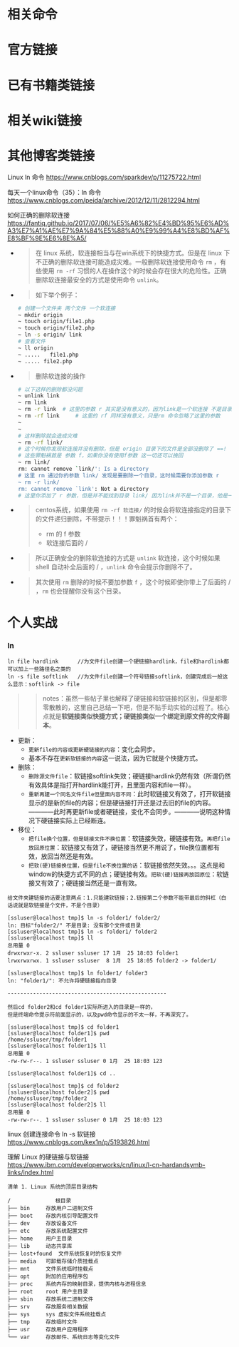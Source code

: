 
# 相关命令

# 官方链接

# 已有书籍类链接

# 相关wiki链接

# 其他博客类链接

Linux ln 命令 https://www.cnblogs.com/sparkdev/p/11275722.html

每天一个linux命令（35）：ln 命令 https://www.cnblogs.com/peida/archive/2012/12/11/2812294.html

如何正确的删除软连接 https://fantiq.github.io/2017/07/06/%E5%A6%82%E4%BD%95%E6%AD%A3%E7%A1%AE%E7%9A%84%E5%88%A0%E9%99%A4%E8%BD%AF%E8%BF%9E%E6%8E%A5/
- > 在 linux 系统，软连接相当与在win系统下的快捷方式。但是在 linux 下不正确的删除软连接可能造成灾难。一般删除软连接使用命令 `rm` ，有些使用 `rm -rf` 习惯的人在操作这个的时候会存在很大的危险性。正确删除软连接最安全的方式是使用命令 `unlink`。
- > 如下举个例子：
  ```sh
  # 创建一个文件夹 两个文件 一个软连接
  ~ mkdir origin
  ~ touch origin/file1.php
  ~ touch origin/file2.php
  ~ ln -s origin/ link
  # 查看文件
  ~ ll origin
  ~ .....	file1.php
  ~ ..... file2.php
  ```
- > 删除软连接的操作
  ```sh
  # 以下这样的删除都没问题
  ~ unlink link
  ~ rm link
  ~ rm -r link 	# 这里的参数 r 其实是没有意义的，因为link是一个软连接 不是目录
  ~ rm -rf link 	# 这里的 rf 同样没有意义，只是rm 命令忽略了这里的参数
  ~ 
  ~ 
  # 这样删除就会造成灾难
  ~ rm -rf link/
  # 这个时候你发现软连接并没有删除，但是 origin 目录下的文件是全部没删除了 ==!
  # 这些罪魁祸首是 参数 f，如果你没有使用f参数 这一切还可以挽回
  ~ rm link/ 
  rm: cannot remove `link/': Is a directory
  # 这里 rm 通过你的参数 link/ 发现是要删除一个目录，这时候需要你添加参数 r 
  ~ rm -r link/
  rm: cannot remove `link': Not a directory
  # 这里你添加了 r 参数，但是并不能找到目录 link/ 因为link并不是一个目录，他是一个软连接，只不过有些shell在补全的时候会将 `/` 补全上去
  ```
- > centos系统，如果使用 `rm -rf 软连接/` 的时候会将软连接指定的目录下的文件递归删除，不带提示！！！罪魁祸首有两个：
  > - rm 的 f 参数
  > - 软连接后面的 /
- > 所以正确安全的删除软连接的方式是 `unlink` 软连接，这个时候如果 shell 自动补全后面的 / ，`unlink` 命令会提示你删除不了。
- > 其次使用 `rm` 删除的时候不要加参数 `f` ，这个时候即使你带上了后面的 / ，`rm` 也会提醒你没有这个目录。

# 个人实战

### ln
```shell
ln file hardlink      //为文件file创建一个硬链接hardlink，file和hardlink都可以加上一些路径名之类的
ln -s file softlink   //为文件file创建一个符号链接softlink，创建完成后一般这么显示：softlink -> file
```
>> notes：虽然一些帖子里也解释了硬链接和软链接的区别，但是都零零散散的，这里自己总结一下吧，但是不贴手动实验的过程了。核心点就是**软链接类似快捷方式；硬链接类似一个绑定到原文件的文件副本**。
- 更新：
  * `更新file的内容或更新硬链接的内容`：变化会同步。
  * 基本不存在`更新软链接的内容`这一说法，因为它就是个快捷方式。
- 删除：
  * `删除源文件file`：软链接softlink失效；硬链接hardlink仍然有效（所谓仍然有效具体是指打开hardlink能打开，且里面内容和file一样）。
  * `重新再建一个同名文件file但里面内容不同`：此时软链接又有效了，打开软链接显示的是新的file的内容；但是硬链接打开还是过去旧的file的内容。————此时再更新file或者硬链接，变化不会同步。————说明这种情况下硬链接实际上已经断连。
- 移位： 
  * `把file换个位置，但是链接文件不换位置`：软链接失效，硬链接有效。`再把file放回原位置`：软链接又有效了，硬链接当然更不用说了，file换位置都有效，放回当然还是有效。
  * `把软(硬)链接换位置，但是file不换位置的话`：软链接依然失效。。。这点是和window的快捷方式不同的点；硬链接有效。`把软(硬)链接再放回原位`：软链接又有效了；硬链接当然还是一直有效。
  
```shell
给文件夹建链接的话要注意两点：1.只能建软链接；2.链接第二个参数不能带最后的斜杠（白话说就是软链接是个文件，不是个目录）

[ssluser@localhost tmp]$ ln -s folder1/ folder2/
ln: 目标"folder2/" 不是目录: 没有那个文件或目录
[ssluser@localhost tmp]$ ln -s folder1/ folder2
[ssluser@localhost tmp]$ ll
总用量 0
drwxrwxr-x. 2 ssluser ssluser 17 1月  25 18:03 folder1
lrwxrwxrwx. 1 ssluser ssluser  8 1月  25 18:05 folder2 -> folder1/

[ssluser@localhost tmp]$ ln folder1/ folder3
ln: "folder1/": 不允许将硬链接指向目录

--------------------------------------------------

然后cd folder2和cd folder1实际所进入的目录是一样的，
但是终端命令提示符前面显示的，以及pwd命令显示的不太一样，不再深究了。

[ssluser@localhost tmp]$ cd folder1
[ssluser@localhost folder1]$ pwd
/home/ssluser/tmp/folder1
[ssluser@localhost folder1]$ ll
总用量 0
-rw-rw-r--. 1 ssluser ssluser 0 1月  25 18:03 123

[ssluser@localhost folder1]$ cd ..

[ssluser@localhost tmp]$ cd folder2
[ssluser@localhost folder2]$ pwd
/home/ssluser/tmp/folder2
[ssluser@localhost folder2]$ ll
总用量 0
-rw-rw-r--. 1 ssluser ssluser 0 1月  25 18:03 123
```

linux 创建连接命令 ln -s 软链接 https://www.cnblogs.com/kex1n/p/5193826.html

理解 Linux 的硬链接与软链接 https://www.ibm.com/developerworks/cn/linux/l-cn-hardandsymb-links/index.html
```shell
清单 1. Linux 系统的顶层目录结构

/              根目录
├── bin     存放用户二进制文件
├── boot    存放内核引导配置文件
├── dev     存放设备文件
├── etc     存放系统配置文件
├── home    用户主目录
├── lib     动态共享库
├── lost+found  文件系统恢复时的恢复文件
├── media   可卸载存储介质挂载点
├── mnt     文件系统临时挂载点
├── opt     附加的应用程序包
├── proc    系统内存的映射目录，提供内核与进程信息
├── root    root 用户主目录
├── sbin    存放系统二进制文件
├── srv     存放服务相关数据
├── sys     sys 虚拟文件系统挂载点
├── tmp     存放临时文件
├── usr     存放用户应用程序
└── var     存放邮件、系统日志等变化文件
```

